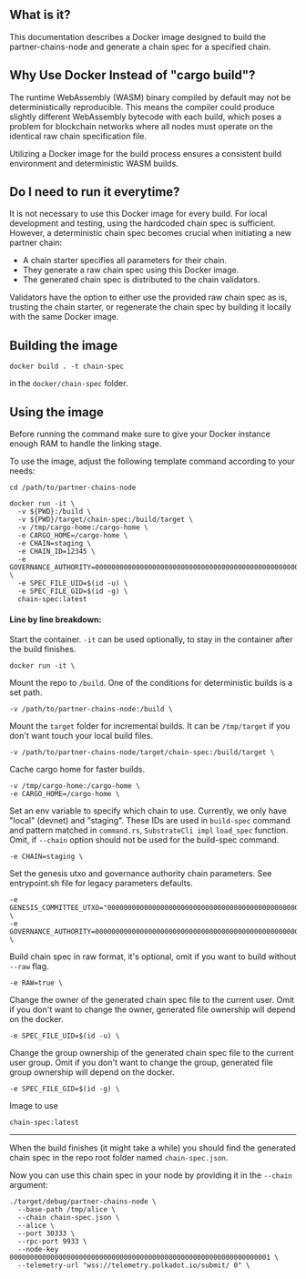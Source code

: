 ## What is it?

This documentation describes a Docker image designed to build the partner-chains-node and generate a chain spec for a specified chain.

## Why Use Docker Instead of "cargo build"?

The runtime WebAssembly (WASM) binary compiled by default may not be deterministically reproducible. This means the compiler could produce slightly different WebAssembly bytecode with each build, which poses a problem for blockchain networks where all nodes must operate on the identical raw chain specification file.

Utilizing a Docker image for the build process ensures a consistent build environment and deterministic WASM builds.

## Do I need to run it everytime?

It is not necessary to use this Docker image for every build. For local development and testing, using the hardcoded chain spec is sufficient. However, a deterministic chain spec becomes crucial when initiating a new partner chain:

- A chain starter specifies all parameters for their chain.
- They generate a raw chain spec using this Docker image.
- The generated chain spec is distributed to the chain validators.

Validators have the option to either use the provided raw chain spec as is, trusting the chain starter, or regenerate the chain spec by building it locally with the same Docker image.

## Building the image

```
docker build . -t chain-spec
```
in the `docker/chain-spec` folder.

## Using the image

Before running the command make sure to give your Docker instance enough RAM to handle the linking stage.

To use the image, adjust the following template command according to your needs:

```
cd /path/to/partner-chains-node

docker run -it \
  -v ${PWD}:/build \
  -v ${PWD}/target/chain-spec:/build/target \
  -v /tmp/cargo-home:/cargo-home \
  -e CARGO_HOME=/cargo-home \
  -e CHAIN=staging \
  -e CHAIN_ID=12345 \
  -e GOVERNANCE_AUTHORITY=00000000000000000000000000000000000000000000000000000000 \
  -e SPEC_FILE_UID=$(id -u) \
  -e SPEC_FILE_GID=$(id -g) \
  chain-spec:latest
```

#### Line by line breakdown:

Start the container. `-it` can be used optionally, to stay in the container after the build finishes.
```
docker run -it \
```

Mount the repo to `/build`. One of the conditions for deterministic builds is a set path.
```
-v /path/to/partner-chains-node:/build \
```

Mount the `target` folder for incremental builds. It can be `/tmp/target` if you don't want touch
your local build files.
```
-v /path/to/partner-chains-node/target/chain-spec:/build/target \
```

Cache cargo home for faster builds.
```
-v /tmp/cargo-home:/cargo-home \
-e CARGO_HOME=/cargo-home \
```

Set an env variable to specify which chain to use. Currently, we only have "local" (devnet) and
"staging". These IDs are used in `build-spec` command and pattern matched in `command.rs`, `SubstrateCli impl` `load_spec` function.
Omit, if `--chain` option should not be used for the build-spec command.
```
-e CHAIN=staging \
```

Set the genesis utxo and governance authority chain parameters.
See entrypoint.sh file for legacy parameters defaults.
```
-e GENESIS_COMMITTEE_UTXO="0000000000000000000000000000000000000000000000000000000000000000#0" \
-e GOVERNANCE_AUTHORITY=00000000000000000000000000000000000000000000000000000000 \
```

Build chain spec in raw format, it's optional, omit if you want to build without `--raw` flag.
```
-e RAW=true \
```

Change the owner of the generated chain spec file to the current user.
Omit if you don't want to change the owner, generated file ownership will depend on the docker.
```
-e SPEC_FILE_UID=$(id -u) \
```

Change the group ownership of the generated chain spec file to the current user group.
Omit if you don't want to change the group, generated file group ownership will depend on the docker.
```
-e SPEC_FILE_GID=$(id -g) \
```

Image to use
```
chain-spec:latest
```

---
When the build finishes (it might take a while) you should find the generated chain spec in the repo root folder named `chain-spec.json`.

Now you can use this chain spec in your node by providing it in the `--chain` argument:
```
./target/debug/partner-chains-node \
  --base-path /tmp/alice \
  --chain chain-spec.json \
  --alice \
  --port 30333 \
  --rpc-port 9933 \
  --node-key 0000000000000000000000000000000000000000000000000000000000000001 \
  --telemetry-url "wss://telemetry.polkadot.io/submit/ 0" \
```
